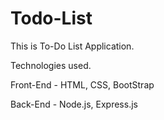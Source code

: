# Todo-List

This is To-Do List Application.

Technologies used.

Front-End - HTML, CSS, BootStrap



Back-End - Node.js, Express.js
